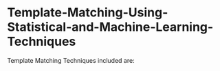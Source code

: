 # Template-Matching-Using-Statistical-and-Machine-Learning-Techniques
Template Matching Techniques included are:
